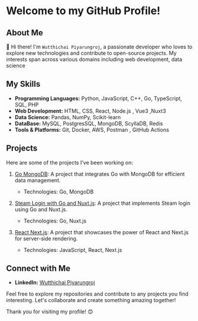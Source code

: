 # Welcome to my GitHub Profile!

## About Me

👋 Hi there! I'm `Wutthichai Piyarungroj`, a passionate developer who loves to explore new technologies and contribute to open-source projects. My interests span across various domains including web development, data science
## My Skills

- **Programming Languages:** Python, JavaScript, C++, Go, TypeScript, SQL, PHP
- **Web Development:** HTML, CSS, React, Node.js , Vue3 ,Nuxt3
- **Data Science:** Pandas, NumPy, Scikit-learn
- **DataBase:** MySQL, PostgresSQL, MongoDB, ScyllaDB, Redis
- **Tools & Platforms:** Git, Docker, AWS, Postman , GitHub Actions

## Projects

Here are some of the projects I've been working on:

1. [Go MongoDB](https://github.com/big555ddd/go-mongoDB): A project that integrates Go with MongoDB for efficient data management.
   - Technologies: Go, MongoDB

2. [Steam Login with Go and Nuxt.js](https://github.com/big555ddd/steam-login-go-nuxt-3): A project that implements Steam login using Go and Nuxt.js.
   - Technologies: Go, Nuxt.js

3. [React Next.js](https://github.com/big555ddd/react-nextjs): A project that showcases the power of React and Next.js for server-side rendering.
   - Technologies: JavaScript, React, Next.js


## Connect with Me

- **LinkedIn:** [Wutthichai Piyarungroj](https://www.linkedin.com/in/wutthichai-piyarungroj-2b093b351/)

Feel free to explore my repositories and contribute to any projects you find interesting. Let's collaborate and create something amazing together!

Thank you for visiting my profile! 😊

